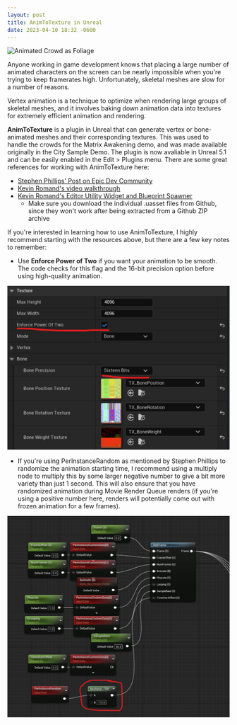 ```yaml
---
layout: post
title: AnimToTexture in Unreal
date: 2023-04-10 18:32 -0600
---
```


![Animated Crowd as Foliage](/assets/img/animtotexture/Foliage.gif)

Anyone working in game development knows that placing a large number of animated characters on the screen can be nearly impossible when you're trying to keep framerates high.  Unfortunately, skeletal meshes are slow for a number of reasons.  

Vertex animation is a technique to optimize when rendering large groups of skeletal meshes, and it involves baking down animation data into textures for extremely efficient animation and rendering.  

**AnimToTexture** is a plugin in Unreal that can generate vertex or bone-animated meshes and their corresponding textures.  This was used to handle the crowds for the Matrix Awakening demo, and was made available originally in the City Sample Demo.  The plugin is now avaliable in Unreal 5.1 and can be easily enabled in the Edit > Plugins menu. There are some great references for working with AnimToTexture here:

- [Stephen Phillips' Post on Epic Dev Community](https://dev.epicgames.com/community/learning/tutorials/daE9/unreal-engine-baking-out-vertex-animation-in-editor-with-animtotexture)
- [Kevin Romand's video walkthrough](https://www.youtube.com/watch?v=vrlFozqB0jA&ab_channel=TrashPraxis)
- [Kevin Romand's Editor Utility Widget and Blueprint Spawner](https://github.com/kromond/AnimToTextureHelpers)
  + Make sure you download the individual .uasset files from Github, since they won't work after being extracted from a Github ZIP archive

If you're interested in learning how to use AnimToTexture, I highly recommend starting with the resources above, but there are a few key notes to remember:

- Use **Enforce Power of Two** if you want your animation to be smooth.  The code checks for this flag and the 16-bit precision option before using high-quality animation.

![Enforce Power of Two](/assets/img/animtotexture/enforce_power_of_two.png)

- If you're using PerInstanceRandom as mentioned by Stephen Phillips to randomize the animation starting time, I recommend using a multiply node to multiply this by some larger negative number to give a bit more variety than just 1 second.   This will also ensure that you have randomized animation during Movie Render Queue renders (if you're using a positive number here, renders will potentially come out with frozen animation for a few frames).

![Multiply Node](/assets/img/animtotexture/multiply_node.png)